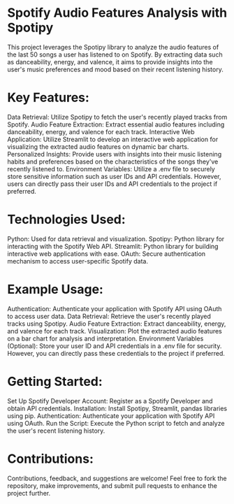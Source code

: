 # Spotify Audio Features Analysis with Spotipy
This project leverages the Spotipy library to analyze the audio features of the last 50 songs a user has listened to on Spotify. By extracting data such as danceability, energy, and valence, it aims to provide insights into the user's music preferences and mood based on their recent listening history.

# Key Features:
Data Retrieval: Utilize Spotipy to fetch the user's recently played tracks from Spotify.
Audio Feature Extraction: Extract essential audio features including danceability, energy, and valence for each track.
Interactive Web Application: Utilize Streamlit to develop an interactive web application for visualizing the extracted audio features on dynamic bar charts.
Personalized Insights: Provide users with insights into their music listening habits and preferences based on the characteristics of the songs they've recently listened to.
Environment Variables: Utilize a .env file to securely store sensitive information such as user IDs and API credentials. However, users can directly pass their user IDs and API credentials to the project if preferred.

# Technologies Used:
Python: Used for data retrieval and visualization.
Spotipy: Python library for interacting with the Spotify Web API.
Streamlit: Python library for building interactive web applications with ease.
OAuth: Secure authentication mechanism to access user-specific Spotify data.

# Example Usage:
Authentication: Authenticate your application with Spotify API using OAuth to access user data.
Data Retrieval: Retrieve the user's recently played tracks using Spotipy.
Audio Feature Extraction: Extract danceability, energy, and valence for each track.
Visualization: Plot the extracted audio features on a bar chart for analysis and interpretation.
Environment Variables (Optional): Store your user ID and API credentials in a .env file for security. However, you can directly pass these credentials to the project if preferred.

# Getting Started:
Set Up Spotify Developer Account: Register as a Spotify Developer and obtain API credentials.
Installation: Install Spotipy, Streamlit, pandas libraries using pip.
Authentication: Authenticate your application with Spotify API using OAuth.
Run the Script: Execute the Python script to fetch and analyze the user's recent listening history.

# Contributions:
Contributions, feedback, and suggestions are welcome! Feel free to fork the repository, make improvements, and submit pull requests to enhance the project further.
